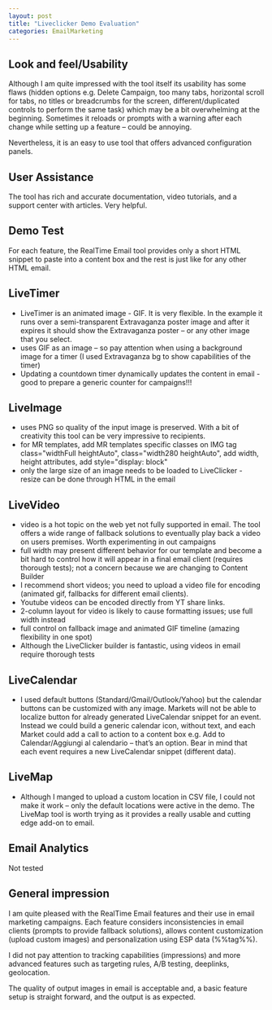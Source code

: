 ```yaml
---
layout: post
title: "Liveclicker Demo Evaluation"
categories: EmailMarketing
---
```


## Look and feel/Usability

Although I am quite impressed with the tool itself its usability has some flaws (hidden options e.g. Delete Campaign, too many tabs, horizontal scroll for tabs, no titles or breadcrumbs for the screen, different/duplicated controls to perform the same task) which may be a bit overwhelming at the beginning. Sometimes it reloads or prompts with a warning after each change while setting up a feature – could be annoying.

Nevertheless, it is an easy to use tool that offers advanced configuration panels.

## User Assistance

The tool has rich and accurate documentation, video tutorials, and a support center with articles. Very helpful.

## Demo Test

For each feature, the RealTime Email tool provides only a short HTML snippet to paste into a content box and the rest is just like for any other HTML email. 

## LiveTimer



*   LiveTimer is an animated image - GIF. It is very flexible. In the example it runs over a semi-transparent Extravaganza poster image and after it expires it should show the Extravaganza poster – or any other image that you select. 
*   uses GIF as an image – so pay attention when using a background image for a timer (I used Extravaganza bg to show capabilities of the timer)
*   Updating a countdown timer dynamically updates the content in email - good to prepare a generic counter for campaigns!!!

## LiveImage



*   uses PNG so quality of the input image is preserved. With a bit of creativity this tool can be very impressive to recipients.
*   for MR templates, add MR templates specific classes on IMG tag class="widthFull heightAuto", class="width280 heightAuto", add width, height attributes, add style="display: block"
*   only the large size of an image needs to be loaded to LiveClicker - resize can be done through HTML in the email

## LiveVideo



*   video is a hot topic on the web yet not fully supported in email. The tool offers a wide range of fallback solutions to eventually play back a video on users premises. Worth experimenting in out campaigns
*   full width may present different behavior for our template and become a bit hard to control how it will appear in a final email client (requires thorough tests); not a concern because we are changing to Content Builder
*   I recommend short videos; you need to upload a video file for encoding (animated gif, fallbacks for different email clients).
*   Youtube videos can be encoded directly from YT share links.
*   2-column layout for video is likely to cause formatting issues; use full width instead
*   full control on fallback image and animated GIF timeline (amazing flexibility in one spot)
*   Although the LiveClicker builder is fantastic, using videos in email require thorough tests

## LiveCalendar



*   I used default buttons (Standard/Gmail/Outlook/Yahoo) but the calendar buttons can be customized with any image. Markets will not be able to localize button for already generated LiveCalendar snippet for an event. Instead we could build a generic calendar icon, without text, and each Market could add a call to action to a content box e.g. Add to Calendar/Aggiungi al calendario – that’s an option. Bear in mind that each event requires a new LiveCalendar snippet (different data).

## LiveMap



*   Although I manged to upload a custom location in CSV file, I could not make it work – only the default locations were active in the demo. The LiveMap tool is worth trying as it provides a really usable and cutting edge add-on to email.

## Email Analytics

Not tested

## General impression

I am quite pleased with the RealTime Email features and their use in email marketing campaigns. Each feature considers inconsistencies in email clients (prompts to provide fallback solutions), allows content customization (upload custom images) and personalization using ESP data (%%tag%%).

I did not pay attention to tracking capabilities (impressions) and more advanced features such as targeting rules, A/B testing, deeplinks, geolocation.

 The quality of output images in email is acceptable and, a basic feature setup is straight forward, and the output is as expected.
